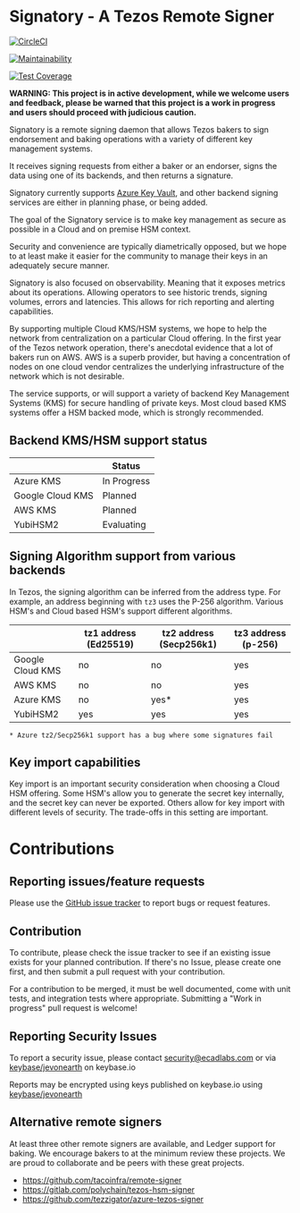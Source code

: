 # Signatory - A Tezos Remote Signer

[![CircleCI](https://circleci.com/gh/ecadlabs/signatory.svg?style=svg)](https://circleci.com/gh/ecadlabs/signatory)

[![Maintainability](https://api.codeclimate.com/v1/badges/c1304869331b687e0aba/maintainability)](https://codeclimate.com/github/ecadlabs/signatory/maintainability)

[![Test Coverage](https://api.codeclimate.com/v1/badges/c1304869331b687e0aba/test_coverage)](https://codeclimate.com/github/ecadlabs/signatory/test_coverage)

__WARNING: This project is in active development, while we welcome users and
feedback, please be warned that this project is a work in progress and users
should proceed with judicious caution.__

Signatory is a remote signing daemon that allows Tezos bakers to sign
endorsement and baking operations with a variety of different key management
systems.

It receives signing requests from either a baker or an endorser, signs the data
using one of its backends, and then returns a signature.

Signatory currently supports [Azure Key Vault][0], and other backend signing
services are either in planning phase, or being added.

The goal of the Signatory service is to make key management as secure as
possible in a Cloud and on premise HSM context.

Security and convenience are typically diametrically opposed, but we hope to at
least make it easier for the community to manage their keys in an adequately
secure manner.

Signatory is also focused on observability. Meaning that it exposes metrics
about its operations. Allowing operators to see historic trends, signing
volumes, errors and latencies. This allows for rich reporting and alerting
capabilities.

By supporting multiple Cloud KMS/HSM systems, we hope to help the network from
centralization on a particular Cloud offering. In the first year of the Tezos
network operation, there's anecdotal evidence that a lot of bakers run on AWS.
AWS is a superb provider, but having a concentration of nodes on one cloud
vendor centralizes the underlying infrastructure of the network which is not
desirable.

The service supports, or will support a variety of backend Key Management
Systems (KMS) for secure handling of private keys. Most cloud based KMS systems
offer a HSM backed mode, which is strongly recommended.

## Backend KMS/HSM support status

|                  | Status      |
| ---------------- | ----------- |
| Azure KMS        | In Progress |
| Google Cloud KMS | Planned     |
| AWS KMS          | Planned     |
| YubiHSM2         | Evaluating  |

## Signing Algorithm support from various backends

In Tezos, the signing algorithm can be inferred from the address type. For
example, an address beginning with `tz3` uses the P-256 algorithm. Various HSM's
and Cloud based HSM's support different algorithms. 

|                  | tz1 address (Ed25519) | tz2 address (Secp256k1) | tz3 address (p-256) |
| ---------------- | --------------------- | ----------------------- | ------------------- |
| Google Cloud KMS | no                    | no                      | yes                 |
| AWS KMS          | no                    | no                      | yes                 |
| Azure KMS        | no                    | yes*                    | yes                 |
| YubiHSM2         | yes                   | yes                     | yes                 |

`* Azure tz2/Secp256k1 support has a bug where some signatures fail`


## Key import capabilities

Key import is an important security consideration when choosing a Cloud HSM
offering. Some HSM's allow you to generate the secret key internally, and the
secret key can never be exported. Others allow for key import with different
levels of security. The trade-offs in this setting are important.


# Contributions

## Reporting issues/feature requests

Please use the [GitHub issue
tracker](https://github.com/ecadlabs/signatory/issues) to report bugs or request
features.

## Contribution

To contribute, please check the issue tracker to see if an existing issue
exists for your planned contribution. If there's no Issue, please create one
first, and then submit a pull request with your contribution. 

For a contribution to be merged, it must be well documented, come with unit
tests, and integration tests where appropriate. Submitting a "Work in progress"
pull request is welcome!

## Reporting Security Issues

To report a security issue, please contact security@ecadlabs.com or
via [keybase/jevonearth][1] on keybase.io

Reports may be encrypted using keys published on keybase.io using 
[keybase/jevonearth][1]

## Alternative remote signers

At least three other remote signers are available, and Ledger support for
baking. We encourage bakers to at the minimum review these projects. We
are proud to collaborate and be peers with these great projects.

* https://github.com/tacoinfra/remote-signer
* https://gitlab.com/polychain/tezos-hsm-signer
* https://github.com/tezzigator/azure-tezos-signer


[0]: https://azure.microsoft.com/en-ca/services/key-vault/
[1]: https://keybase.io/jevonearth
